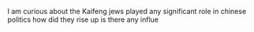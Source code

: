I am curious about the Kaifeng jews played any significant role in chinese politics how did they rise up is there any influe